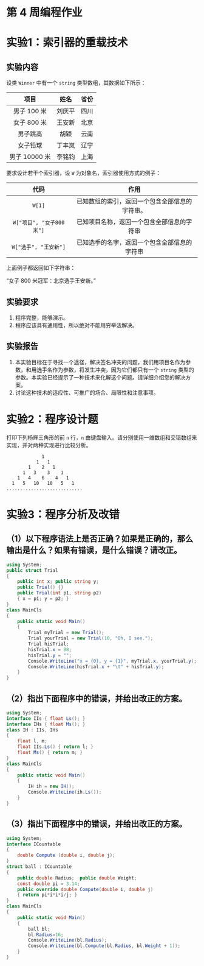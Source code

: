 # 第 4 周编程作业

# 实验1：索引器的重载技术

## 实验内容

设类 `Winner` 中有一个 `string` 类型数组，其数据如下所示：

| 项目 | 姓名 | 省份 |
| :-: | :-: | :-: |
| 男子 100 米 | 刘庆平 | 四川 |
| 女子 800 米 | 王安新 | 北京 |
| 男子跳高 | 胡颖 | 云南 |
| 女子铅球 | 丁丰岚 | 辽宁 |
| 男子 10000 米 | 李铭钧 | 上海 |

要求设计若干个索引器，设 `W` 为对象名，索引器使用方式的例子：

| 代码 | 作用 |
| :-: | :-: |
| `W[1]` | 已知数组的索引，返回一个包含全部信息的字符串。 
| `W["项目", "女子800 米"]` | 已知项目名称，返回一个包含全部信息的字符串 
| `W["选手", "王安新"]` | 已知选手的名字，返回一个包含全部信息的字符串 

上面例子都返回如下字符串： 

 “女子 800 米冠军：北京选手王安新。” 

## 实验要求
1. 程序完整，能够演示。
2. 程序应该具有通用性，所以绝对不能用穷举法解决。 

## 实验报告

1. 本实验目标在于寻找一个途径，解决签名冲突的问题，我们用项目名作为参数，和用选手名作为参数，将发生冲突，因为它们都只有一个 `string` 类型的参数。本实验已经提示了一种技术来化解这个问题。请详细介绍您的解决方案。 
2. 讨论这种技术的适应性、可推广的场合、局限性和注意事项。

# 实验2：程序设计题

打印下列杨辉三角形的前 `n` 行，`n` 由键盘输入。请分别使用一维数组和交错数组来实现，并对两种实现进行比较分析。

```
             1
           1   1
        1    2   1
      1   3    3    1
    1   4    6    4   1
  1   5   10   10   5   1
............................
```

# 实验3：程序分析及改错

## （1）以下程序语法上是否正确？如果是正确的，那么输出是什么？如果有错误，是什么错误？请改正。

```csharp
using System;
public struct Trial
{
    public int x; public string y;
    public Trial() {}
    public Trial(int p1, string p2)
    { x = p1; y = p2; }
}
class MainCls
{
    public static void Main()
    {
        Trial myTrial = new Trial();
        Trial yourTrial = new Trial(10, "Oh, I see.");
        Trial hisTrial;
        hisTrial.x = 88;
        hisTrial.y = "";
        Console.WriteLine("x = {0}, y = {1}", myTrial.x, yourTrial.y);
        Console.WriteLine(hisTrial.x + "\t" + hisTrial.y);
    }
}
```

## （2）指出下面程序中的错误，并给出改正的方案。

```csharp
using System;
interface IIs { float Ls(); }
interface IHs { float Ms(); }
class IH : IIs, IHs
{ 
    float l, m;
    float IIs.Ls() { return l; }
    float Ms() { return m; }
}
class MainCls
{
    public static void Main()
    {
        IH ih = new IH();
        Console.WriteLine(ih.Ls());
    }
}
```

## （3）指出下面程序中的错误，并给出改正的方案。

```csharp
using System;
interface ICountable
{
    double Compute (double i, double j);
}
struct ball : ICountable
{
    public double Radius;  public double Weight;
    const double pi = 3.14;
    public override double Compute(double i, double j)
    { return pi*i*i*i/j; }
}
class MainCls
{
    public static void Main()
    {
        ball bl;
        bl.Radius=16;
        Console.WriteLine(bl.Radius);
        Console.WriteLine(bl.Compute(bl.Radius, bl.Weight + 1));
    }
}
```

